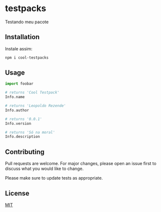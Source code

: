 # testpacks

Testando meu pacote

## Installation

Instale assim:

```bash
npm i cool-testpacks
```

## Usage

```python
import foobar

# returns 'Cool Testpack'
Info.name

# returns 'Leopoldo Rezende'
Info.author

# returns '0.0.1'
Info.version

# returns 'Só na moral'
Info.description
```

## Contributing

Pull requests are welcome. For major changes, please open an issue first to discuss what you would like to change.

Please make sure to update tests as appropriate.

## License

[MIT](https://choosealicense.com/licenses/mit/)